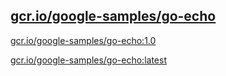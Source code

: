 
[gcr.io/google-samples/go-echo](https://hub.docker.com/r/anjia0532/google-samples.go-echo/tags/)
-----


[gcr.io/google-samples/go-echo:1.0](https://hub.docker.com/r/anjia0532/google-samples.go-echo/tags/)


[gcr.io/google-samples/go-echo:latest](https://hub.docker.com/r/anjia0532/google-samples.go-echo/tags/)


